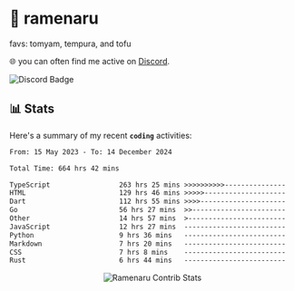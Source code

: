 # 🍜 ramenaru
favs: tomyam, tempura, and tofu

🌐 you can often find me active on [Discord](https://discordapp.com/users/503291004200157185).

![Discord Badge](https://dcbadge.vercel.app/api/shield/503291004200157185)

## 📊 Stats

Here's a summary of my recent **`coding`** activities:

<!--START_SECTION:waka-->

```txt
From: 15 May 2023 - To: 14 December 2024

Total Time: 664 hrs 42 mins

TypeScript                 263 hrs 25 mins >>>>>>>>>>---------------   39.63 %
HTML                       129 hrs 46 mins >>>>>--------------------   19.52 %
Dart                       112 hrs 55 mins >>>>---------------------   16.99 %
Go                         56 hrs 27 mins  >>-----------------------   08.49 %
Other                      14 hrs 57 mins  >------------------------   02.25 %
JavaScript                 12 hrs 27 mins  -------------------------   01.88 %
Python                     9 hrs 36 mins   -------------------------   01.45 %
Markdown                   7 hrs 20 mins   -------------------------   01.11 %
CSS                        7 hrs 8 mins    -------------------------   01.07 %
Rust                       6 hrs 44 mins   -------------------------   01.01 %
```

<!--END_SECTION:waka-->

<div style="text-align: center;">
   <img align="center" src="https://github-readme-streak-stats.herokuapp.com/?user=Ramenaru&theme=dark&card_width=520" alt="Ramenaru Contrib Stats" />
</div>

